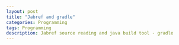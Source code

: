 ```yaml
---
layout: post
title: "Jabref and gradle"
categories: Programming
tags: Programming
description: Jabref source reading and java build tool - gradle
---
```


